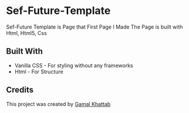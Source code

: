 # Sef-Future-Template
Sef-Future Template is  Page that First Page I Made  The Page is built with Html, Html5, Css

## Built With
- Vanilla CSS - For styling without any frameworks
- Html - For Structure

## Credits

This project was created by [Gamal Khattab](https://github.com/gamal-hanafi)
